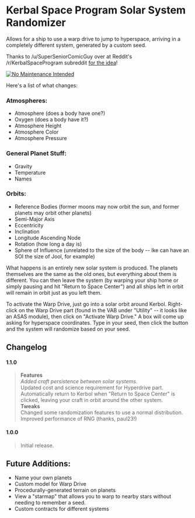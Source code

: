 # Kerbal Space Program Solar System Randomizer

Allows for a ship to use a warp drive to jump to hyperspace, arriving in a completely different system, generated by a custom seed.

Thanks to /u/SuperSeniorComicGuy over at Reddit's /r/KerbalSpaceProgram subreddit [for the idea](http://www.reddit.com/r/KerbalSpaceProgram/comments/2jcwb1/beta_than_ever_the_future_of_ksp/clakjdc)!

[![No Maintenance Intended](http://unmaintained.tech/badge.svg)](http://unmaintained.tech/)

Here's a list of what changes:

### Atmospheres:  
* Atmosphere (does a body have one?)  
* Oxygen (does a body have it?)  
* Atmosphere Height  
* Atmosphere Color  
* Atmosphere Pressure

### General Planet Stuff:  
* Gravity  
* Temperature  
* Names  

### Orbits:  
* Reference Bodies (former moons may now orbit the sun, and former planets may orbit other planets)  
* Semi-Major Axis  
* Eccentricity  
* Inclination  
* Longitude Ascending Node  
* Rotation (how long a day is)  
* Sphere of Influence (unrelated to the size of the body -- Ike can have an SOI the size of Jool, for example)  

What happens is an entirely new solar system is produced. The planets themselves are the same as the old ones, but everything about them is different. You can then leave the system (by warping your ship home or simply pausing and hit "Return to Space Center") and all ships left in orbit will remain in orbit just as you left them.

To activate the Warp Drive, just go into a solar orbit around Kerbol. Right-click on the Warp Drive part (found in the VAB under "Utility" -- it looks like an ASAS module), then click on "Activate Warp Drive." A box will come up asking for hyperspace coordinates. Type in your seed, then click the button and the system will randomize based on your seed.

## Changelog
#### 1.1.0
> **Features**     
> *Added craft persistence between solar systems.*  
> Updated cost and science requirement for Hyperdrive part.  
> Automatically return to Kerbol when "Return to Space Center" is clicked, leaving your craft in orbit around the other system.  
> **Tweaks**  
> Changed some randomization features to use a normal distribution.  
> Improved performance of RNG (thanks, paul23!)  

#### 1.0.0  
> Initial release.

## Future Additions: 
* Name your own planets  
* Custom model for Warp Drive  
* Procedurally-generated terrain on planets  
* View a "starmap" that allows you to warp to nearby stars without needing to remember a seed.  
* Custom contracts for different systems
